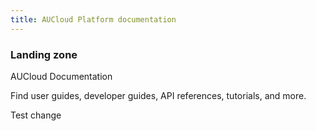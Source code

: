 ```yaml
---
title: AUCloud Platform documentation
---
```


### Landing zone

AUCloud Documentation

Find user guides, developer guides, API references, tutorials, and more.

Test change
